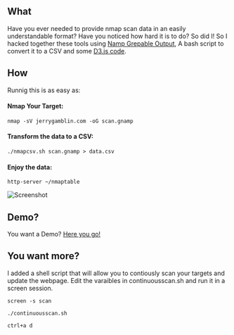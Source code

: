 ## What

Have you ever needed to provide nmap scan data in an easily understandable format? Have you noticed how hard it is to do?  So did I! 
So I hacked together these tools using [Namp Grepable Output](https://nmap.org/book/output-formats-grepable-output.html), A bash script to convert it to a CSV and some [D3.js code](https://d3js.org/).

## How

Runnig this is as easy as:

#### Nmap Your Target:
`nmap -sV jerrygamblin.com -oG scan.gnamp`

#### Transform the data to a CSV:
`./nmapcsv.sh scan.gnamp > data.csv`

#### Enjoy the data:
`http-server ~/nmaptable`

![Screenshot](https://raw.githubusercontent.com/jgamblin/nmaptable/master/Screen%20Shot%202017-09-07%20at%208.13.00%20PM.png)

## Demo? 

You want a Demo? [Here you go!](http://htmlpreview.github.io/?https://raw.githubusercontent.com/jgamblin/nmaptable/master/nmap.html)

## You want more?

I added a shell script that will allow you to contiously scan your targets and update the webpage.  Edit the varaibles in continuousscan.sh and run it in a screen session. 

`screen -s scan`

`./continuousscan.sh`

`ctrl+a d`
